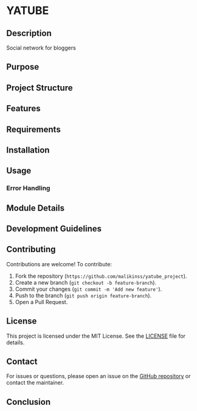 # YATUBE

## Description

Social network for bloggers

## Purpose

## Project Structure

## Features

## Requirements

## Installation

## Usage

### Error Handling

## Module Details

## Development Guidelines

## Contributing

Contributions are welcome! To contribute:

1. Fork the repository (`https://github.com/malikinss/yatube_project`).
2. Create a new branch (`git checkout -b feature-branch`).
3. Commit your changes (`git commit -m 'Add new feature'`).
4. Push to the branch (`git push origin feature-branch`).
5. Open a Pull Request.

## License

This project is licensed under the MIT License. See the [LICENSE](LICENSE) file for details.

## Contact

For issues or questions, please open an issue on the [GitHub repository](https://github.com/malikinss/yatube_project) or contact the maintainer.

## Conclusion
